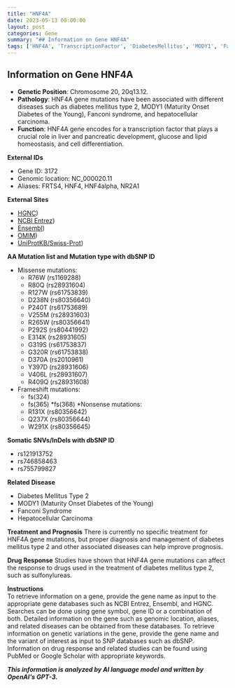 ```yaml
---
title: "HNF4A"
date: 2023-05-13 00:00:00
layout: post
categories: Gene
summary: "## Information on Gene HNF4A"
tags: ['HNF4A', 'TranscriptionFactor', 'DiabetesMellitus', 'MODY1', 'FanconiSyndrome', 'HepatocellularCarcinoma', 'GeneticVariations', 'DrugResponse']
---
```


## Information on Gene HNF4A

* **Genetic Position**: Chromosome 20, 20q13.12.
* **Pathology**: HNF4A gene mutations have been associated with different diseases such as diabetes mellitus type 2, MODY1 (Maturity Onset Diabetes of the Young), Fanconi syndrome, and hepatocellular carcinoma.
* **Function**: HNF4A gene encodes for a transcription factor that plays a crucial role in liver and pancreatic development, glucose and lipid homeostasis, and cell differentiation.

**External IDs**
* Gene ID: 3172
* Genomic location: NC_000020.11
* Aliases: FRTS4, HNF4, HNF4alpha, NR2A1

**External Sites**
* [HGNC](https://www.genenames.org/data/gene-symbol-report/#!/hgnc_id/HGNC:5006))
* [NCBI Entrez](https://www.ncbi.nlm.nih.gov/gene/3172/))
* [Ensembl](https://www.ensembl.org/Homo_sapiens/Gene/Summary?g=ENSG00000134086;r=20:50188986-50275783))
* [OMIM](https://omim.org/entry/600281))
* [UniProtKB/Swiss-Prot](https://www.uniprot.org/uniprot/P41235))

**AA Mutation list and Mutation type with dbSNP ID**
* Missense mutations: 
   * R76W (rs1169288)
   * R80Q (rs28931604)
   * R127W (rs61753839)
   * D238N (rs80356640)
   * P240T (rs61753689)
   * V255M (rs28931603)
   * R265W (rs80356641)
   * P292S (rs80441992)
   * E314K (rs28931605)
   * G319S (rs61753837)
   * G320R (rs61753838)
   * D370A (rs2010961)
   * Y397D (rs28931606)
   * V406L (rs28931607)
   * R409Q (rs28931608)
* Frameshift mutations:
   * fs(324)
   * fs(365)
   *fs(368)
*Nonsense mutations:
   * R131X (rs80356642)
   * Q237X (rs80356644)
   * W291X (rs80356645)

**Somatic SNVs/InDels with dbSNP ID**
* rs121913752
* rs746858463
* rs755799827

**Related Disease**
* Diabetes Mellitus Type 2
* MODY1 (Maturity Onset Diabetes of the Young)
* Fanconi Syndrome
* Hepatocellular Carcinoma

**Treatment and Prognosis**
There is currently no specific treatment for HNF4A gene mutations, but proper diagnosis and management of diabetes mellitus type 2 and other associated diseases can help improve prognosis.

**Drug Response**
Studies have shown that HNF4A gene mutations can affect the response to drugs used in the treatment of diabetes mellitus type 2, such as sulfonylureas.

**Instructions**<br>
To retrieve information on a gene, provide the gene name as input to the appropriate gene databases such as NCBI Entrez, Ensembl, and HGNC. Searches can be done using gene symbol, gene ID or a combination of both. Detailed information on the gene such as genomic location, aliases, and related diseases can be obtained from these databases. To retrieve information on genetic variations in the gene, provide the gene name and the variant of interest as input to SNP databases such as dbSNP. Information on drug response and related studies can be found using PubMed or Google Scholar with appropriate keywords.

**_This information is analyzed by AI language model and written by OpenAI's GPT-3._**